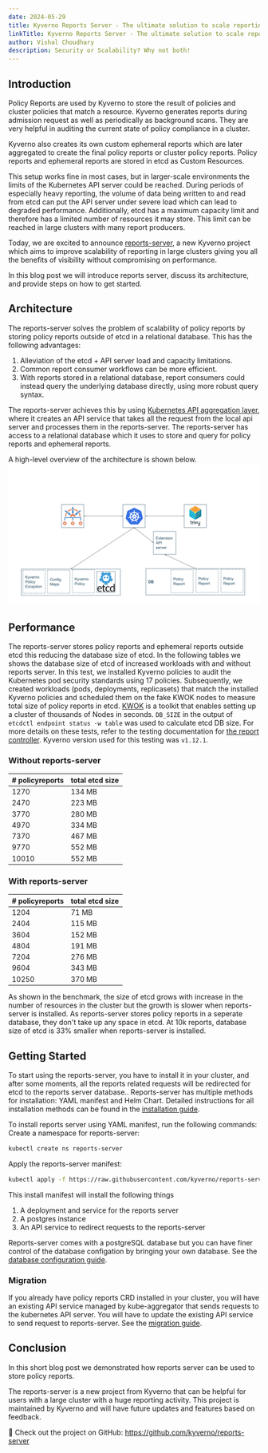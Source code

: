```yaml
---
date: 2024-05-29
title: Kyverno Reports Server - The ultimate solution to scale reporting
linkTitle: Kyverno Reports Server - The ultimate solution to scale reporting
author: Vishal Choudhary
description: Security or Scalability? Why not both!
---
```


## Introduction

Policy Reports are used by Kyverno to store the result of policies and cluster policies that match a resource. Kyverno generates reports during admission request as well as periodically as background scans. They are very helpful in auditing the current state of policy compliance in a cluster.

Kyverno also creates its own custom ephemeral reports which are later aggregated to create the final policy reports or cluster policy reports. Policy reports and ephemeral reports are stored in etcd as Custom Resources. 

This setup works fine in most cases, but in larger-scale environments the limits of the Kubernetes API server could be reached. During periods of especially heavy reporting, the volume of data being written to and read from etcd can put the API server under severe load which can lead to degraded performance. Additionally, etcd has a maximum capacity limit and therefore has a limited number of resources it may store. This limit can be reached in large clusters with many report producers.

Today, we are excited to announce [reports-server](https://github.com/kyverno/reports-server), a new Kyverno project which aims to improve scalability of reporting in large clusters giving you all the benefits of visibility without compromising on performance.

In this blog post we will introduce reports server, discuss its architecture, and provide steps on how to get started.

## Architecture

The reports-server solves the problem of scalability of policy reports by storing policy reports outside of etcd in a relational database. This has the following advantages:

1. Alleviation of the etcd + API server load and capacity limitations.
2. Common report consumer workflows can be more efficient.
3. With reports stored in a relational database, report consumers could instead query the underlying database directly, using more robust query syntax.

The reports-server achieves this by using [Kubernetes API aggregation layer](https://kubernetes.io/docs/concepts/extend-kubernetes/api-extension/apiserver-aggregation/), where it creates an API service that takes all the request from the local api server and processes them in the reports-server. The reports-server has access to a relational database which it uses to store and query for policy reports and ephemeral reports.

A high-level overview of the architecture is shown below.
![Architecture](./architecture.svg)

## Performance

The reports-server stores policy reports and ephemeral reports outside etcd this reducing the database size of etcd. In the following tables we shows the database size of etcd of increased workloads with and without reports server. In this test, we installed Kyverno policies to audit the Kubernetes pod security standards using 17 policies. Subsequently, we created workloads (pods, deployments, replicasets) that match the installed Kyverno policies and scheduled them on the fake KWOK nodes to measure total size of policy reports in etcd. [KWOK](https://kwok.sigs.k8s.io/) is a toolkit that enables setting up a cluster of thousands of Nodes in seconds. `DB_SIZE` in the output of `etcdctl endpoint status -w table` was used to calculate etcd DB size. For more details on these tests, refer to the testing documentation for [the report controller](https://github.com/kyverno/kyverno/tree/main/docs/perf-testing). Kyverno version used for this testing was `v1.12.1`. 

### Without reports-server

| # policyreports | total etcd size |
| --------------- | --------------- |
| 1270            | 134 MB          |
| 2470            | 223 MB          |
| 3770            | 280 MB          |
| 4970            | 334 MB          |
| 7370            | 467 MB          |
| 9770            | 552 MB          |
| 10010           | 552 MB          |

### With reports-server

| # policyreports | total etcd size |
| --------------- | --------------- |
| 1204            | 71 MB           |
| 2404            | 115 MB          |
| 3604            | 152 MB          |
| 4804            | 191 MB          |
| 7204            | 276 MB          |
| 9604            | 343 MB          |
| 10250           | 370 MB          |

As shown in the benchmark, the size of etcd grows with increase in the number of resources in the cluster but the growth is slower when reports-server is installed. As reports-server stores policy reports in a seperate database, they don't take up any space in etcd. At 10k reports, database size of etcd is 33% smaller when reports-server is installed.

## Getting Started

To start using the reports-server, you have to install it in your cluster, and after some moments, all the reports related requests will be redirected for etcd to the reports server database.. Reports-server has multiple methods for installation: YAML manifest and Helm Chart. Detailed instructions for all installation methods can be found in the [installation guide](https://github.com/kyverno/reports-server/blob/main/docs/INSTALL.md).

To install reports server using YAML manifest, run the following commands:
Create a namespace for reports-server:
```bash
kubectl create ns reports-server
```
Apply the reports-server manifest:
```bash
kubectl apply -f https://raw.githubusercontent.com/kyverno/reports-server/main/config/install.yaml
```

This install manifest will install the following things
1. A deployment and service for the reports server
2. A postgres instance
3. An API service to redirect requests to the reports-server

Reports-server comes with a postgreSQL database but you can have finer control of the database configation by bringing your own database. See the [database configuration guide](https://github.com/kyverno/reports-server/blob/main/docs/DBCONFIG.md).

### Migration

If you already have policy reports CRD installed in your cluster, you will have an existing API service managed by kube-aggregator that sends requests to the kubernetes API server. You will have to update the existing API service to send request to reports-server. See the [migration guide](https://github.com/kyverno/reports-server/blob/main/docs/MIGRATION.md).

## Conclusion

In this short blog post we demonstrated how reports server can be used to store policy reports.

The reports-server is a new project from Kyverno that can be helpful for users with a large cluster with a huge reporting activity. This project is maintained by Kyverno and will have future updates and features based on feedback.

🔗 Check out the project on GitHub: https://github.com/kyverno/reports-server

